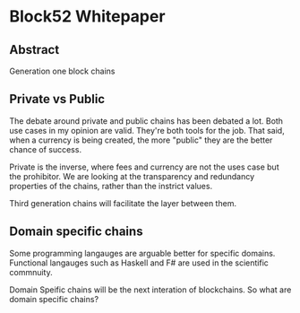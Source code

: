 # Block52 Whitepaper

## Abstract
Generation one block chains

## Private vs Public
The debate around private and public chains has been debated a lot.  Both use cases in my opinion are valid.  They're both tools for the job.  That said, when a currency is being created, the more "public" they are the better chance of success.

Private is the inverse, where fees and currency are not the uses case but the prohibitor.  We are looking at the transparency and redundancy properties of the chains, rather than the instrict values.

Third generation chains will facilitate the layer between them. 

## Domain specific chains
Some programming langauges are arguable better for specific domains.  Functional langauges such as Haskell and F# are used in the scientific commnuity.

Domain Speific chains will be the next interation of blockchains.  So what are domain specific chains?
